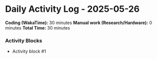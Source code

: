 # Daily Activity Log - 2025-05-26

**Coding (WakaTime):** 30 minutes
**Manual work (Research/Hardware):** 0 minutes
**Total Time:** 30 minutes

### Activity Blocks
- Activity block #1
